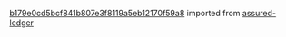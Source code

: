 [b179e0cd5bcf841b807e3f8119a5eb12170f59a8](https://github.com/insolar/assured-ledger/commit/b179e0cd5bcf841b807e3f8119a5eb12170f59a8) imported from [assured-ledger](https://github.com/insolar/assured-ledger)
